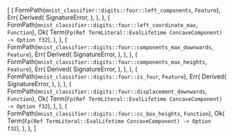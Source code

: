 [
    (
        FormPath(`mnist_classifier::digits::four::left_components`, `Feature`),
        Err(
            Derived(
                SignatureError,
            ),
        ),
    ),
    (
        FormPath(`mnist_classifier::digits::four::left_coordinate_max`, `Function`),
        Ok(
            Term(`Fp(Ref TermLiteral::EvalLifetime ConcaveComponent) -> Option f32`),
        ),
    ),
    (
        FormPath(`mnist_classifier::digits::four::components_max_downwards`, `Feature`),
        Err(
            Derived(
                SignatureError,
            ),
        ),
    ),
    (
        FormPath(`mnist_classifier::digits::four::components_max_heights`, `Feature`),
        Err(
            Derived(
                SignatureError,
            ),
        ),
    ),
    (
        FormPath(`mnist_classifier::digits::four::is_four`, `Feature`),
        Err(
            Derived(
                SignatureError,
            ),
        ),
    ),
    (
        FormPath(`mnist_classifier::digits::four::displacement_downwards`, `Function`),
        Ok(
            Term(`Fp(Ref TermLiteral::EvalLifetime ConcaveComponent) -> Option f32`),
        ),
    ),
    (
        FormPath(`mnist_classifier::digits::four::cc_box_heights`, `Function`),
        Ok(
            Term(`Fp(Ref TermLiteral::EvalLifetime ConcaveComponent) -> Option f32`),
        ),
    ),
]